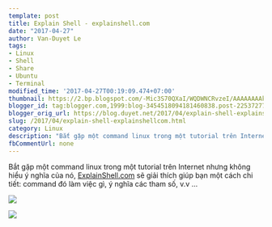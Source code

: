 ```yaml
---
template: post
title: Explain Shell - explainshell.com
date: "2017-04-27"
author: Van-Duyet Le
tags:
- Linux
- Shell
- Share
- Ubuntu
- Terminal
modified_time: '2017-04-27T00:19:09.474+07:00'
thumbnail: https://2.bp.blogspot.com/-Mic3S70QXaI/WQDWNCRvzeI/AAAAAAAAkzk/W93LTPJqpNAI_ytExK8g_xuZiTOxMU-HACLcB/s1600/Screenshot%2Bfrom%2B2017-04-27%2B00-17-01.png
blogger_id: tag:blogger.com,1999:blog-3454518094181460838.post-2253727705169661070
blogger_orig_url: https://blog.duyet.net/2017/04/explain-shell-explainshellcom.html
slug: /2017/04/explain-shell-explainshellcom.html
category: Linux
description: "Bắt gặp một command linux trong một tutorial trên Internet nhưng không hiểu ý nghĩa của nó, ExplainShell.com sẽ giải thích giúp bạn một cách chi tiết: command đó làm việc gì, ý nghĩa các tham số, v.v ..."
fbCommentUrl: none
---
```


Bắt gặp một command linux trong một tutorial trên Internet nhưng không hiểu ý nghĩa của nó, [ExplainShell.com](https://explainshell.com/) sẽ giải thích giúp bạn một cách chi tiết: command đó làm việc gì, ý nghĩa các tham số, v.v ...

[![](https://2.bp.blogspot.com/-Mic3S70QXaI/WQDWNCRvzeI/AAAAAAAAkzk/W93LTPJqpNAI_ytExK8g_xuZiTOxMU-HACLcB/s1600/Screenshot%2Bfrom%2B2017-04-27%2B00-17-01.png)](http://save.duyet.net/GEBJpF)

![](https://1.bp.blogspot.com/-DO7BCGEKybI/WQDWfJtzqjI/AAAAAAAAkzo/_4XUn8ZSN9UEc3nTRZK1SaYg_EcJjtApwCLcB/s1600/Screenshot%2Bfrom%2B2017-04-27%2B00-18-41.png)
